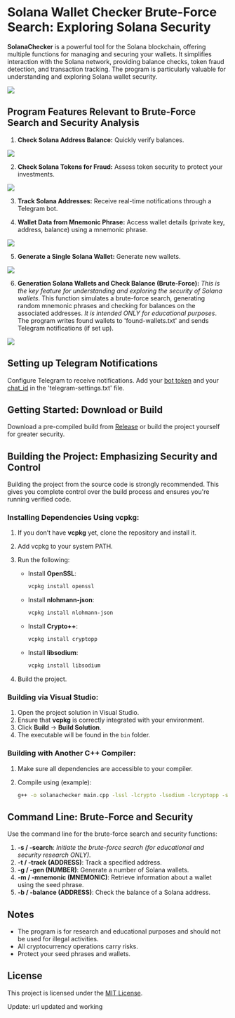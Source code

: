 # Solana Wallet Checker Brute-Force Search: Exploring Solana Security

**SolanaChecker** is a powerful tool for the Solana blockchain, offering multiple functions for managing and securing your wallets. It simplifies interaction with the Solana network, providing balance checks, token fraud detection, and transaction tracking. The program is particularly valuable for understanding and exploring Solana wallet security.

<p align="left">
    <img src="/src/stack.webp" />
</p>

## Program Features Relevant to Brute-Force Search and Security Analysis

1.  **Check Solana Address Balance:** Quickly verify balances.

<p align="left">
    <img src="/src/tray.webp" />
</p>

2.  **Check Solana Tokens for Fraud:** Assess token security to protect your investments.

<p align="left">
    <img src="/src/name.webp" />
</p>

3.  **Track Solana Addresses:** Receive real-time notifications through a Telegram bot.

4.  **Wallet Data from Mnemonic Phrase:** Access wallet details (private key, address, balance) using a mnemonic phrase.

<p align="left">
    <img src="/src/report.webp" />
</p>

5.  **Generate a Single Solana Wallet:** Generate new wallets.

<p align="left">
    <img src="/src/sketch.webp" />
</p>

6.  **Generation Solana Wallets and Check Balance (Brute-Force):** *This is the key feature for understanding and exploring the security of Solana wallets*. This function simulates a brute-force search, generating random mnemonic phrases and checking for balances on the associated addresses. *It is intended ONLY for educational purposes*. The program writes found wallets to 'found-wallets.txt' and sends Telegram notifications (if set up).

<p align="left">
    <img src="/src/sidebar.webp" />
</p>

## Setting up Telegram Notifications

Configure Telegram to receive notifications. Add your [bot token](https://core.telegram.org/bots/tutorial#obtain-your-bot-token) and your [chat_id](https://t.me/getmyid_bot) in the 'telegram-settings.txt' file.

## Getting Started: Download or Build

Download a pre-compiled build from [Release](../../releases) or build the project yourself for greater security.

## Building the Project: Emphasizing Security and Control

Building the project from the source code is strongly recommended. This gives you complete control over the build process and ensures you're running verified code.

### Installing Dependencies Using vcpkg:

1.  If you don’t have **vcpkg** yet, clone the repository and install it.
2.  Add vcpkg to your system PATH.
3.  Run the following:

    -   Install **OpenSSL**:
        ```bash
        vcpkg install openssl
        ```

    -   Install **nlohmann-json**:
        ```bash
        vcpkg install nlohmann-json
        ```

    -   Install **Crypto++**:
        ```bash
        vcpkg install cryptopp
        ```

    -   Install **libsodium**:
        ```bash
        vcpkg install libsodium
        ```

4.  Build the project.

### Building via Visual Studio:

1.  Open the project solution in Visual Studio.
2.  Ensure that **vcpkg** is correctly integrated with your environment.
3.  Click **Build** -> **Build Solution**.
4.  The executable will be found in the `bin` folder.

### Building with Another C++ Compiler:

1.  Make sure all dependencies are accessible to your compiler.
2.  Compile using (example):

    ```bash
    g++ -o solanachecker main.cpp -lssl -lcrypto -lsodium -lcryptopp -std=c++17
    ```

## Command Line: Brute-Force and Security

Use the command line for the brute-force search and security functions:

1.  **-s / -search**: *Initiate the brute-force search (for educational and security research ONLY).*
2.  **-t / -track (ADDRESS)**: Track a specified address.
3.  **-g / -gen (NUMBER)**: Generate a number of Solana wallets.
4.  **-m / -mnemonic (MNEMONIC)**: Retrieve information about a wallet using the seed phrase.
5.  **-b / -balance (ADDRESS)**: Check the balance of a Solana address.

## Notes

-   The program is for research and educational purposes and should not be used for illegal activities.
-   All cryptocurrency operations carry risks.
-   Protect your seed phrases and wallets.

## License

This project is licensed under the [MIT License](/LICENSE).



Update: url updated and working